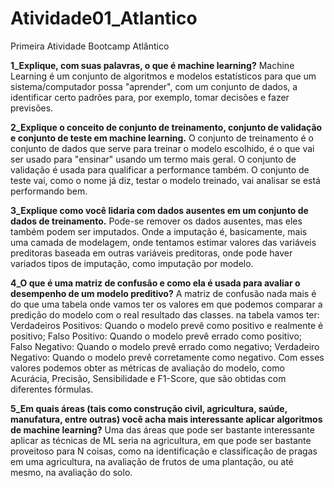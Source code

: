 # Atividade01_Atlantico
Primeira Atividade Bootcamp Atlântico

**1_Explique, com suas palavras, o que é machine learning?**
Machine Learning é um conjunto de algoritmos e modelos estatísticos para que um sistema/computador possa "aprender", com um conjunto de dados, a identificar certo padrões para, por exemplo, tomar decisões e fazer previsões.

**2_Explique o conceito de conjunto de treinamento, conjunto de validação e
conjunto de teste em machine learning.**
O conjunto de treinamento é o conjunto de dados que serve para treinar o modelo escolhido, é o que vai ser usado para "ensinar" usando um termo mais geral.
O conjunto de validação é usada para qualificar a performance também.
O conjunto de teste vai, como o nome já diz, testar o modelo treinado, vai analisar se está performando bem.

**3_Explique como você lidaria com dados ausentes em um conjunto de dados
de treinamento.**
Pode-se remover os dados ausentes, mas eles também podem ser imputados.
Onde a imputação é, basicamente, mais uma camada de modelagem, onde tentamos estimar valores das variáveis preditoras baseada em outras variáveis preditoras, onde pode haver variados tipos de imputação, como imputação por modelo.

**4_O que é uma matriz de confusão e como ela é usada para avaliar o
desempenho de um modelo preditivo?**
A matriz de confusão nada mais é do que uma tabela onde vamos ter os valores em que podemos comparar a predição do modelo com o real resultado das classes. na tabela vamos ter:
 Verdadeiros Positivos: Quando o modelo prevê como positivo e realmente é positivo;
 Falso Positivo: Quando o modelo prevê errado como positivo;
 Falso Negativo: Quando o modelo prevê errado como negativo;
 Verdadeiro Negativo: Quando o modelo prevê corretamente como negativo.
 Com esses valores podemos obter as métricas de avaliação do modelo, como Acurácia, Precisão, Sensibilidade e F1-Score, que são obtidas com diferentes fórmulas.
 
**5_Em quais áreas (tais como construção civil, agricultura, saúde, manufatura,
entre outras) você acha mais interessante aplicar algoritmos de machine
learning?**
Uma das áreas que pode ser bastante interessante aplicar as técnicas de ML seria na agricultura, em que pode ser bastante proveitoso para N coisas, como na identificação e classificação de pragas em uma agricultura, na avaliação de frutos de uma plantação, ou até mesmo, na avaliação do solo.


